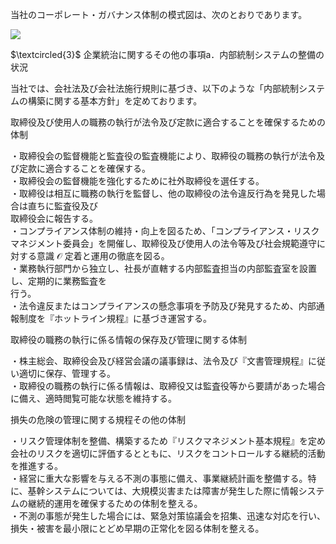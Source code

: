 当社のコーポレート・ガバナンス体制の模式図は、次のとおりであります。

![](images/50978f73b2d3a5c5cd70cc474fa04946426fea6cf2d226934949781cdaa20718.jpg)

$\textcircled{3}$ 企業統治に関するその他の事項a．内部統制システムの整備の状況

当社では、会社法及び会社法施行規則に基づき、以下のような「内部統制システムの構築に関する基本方針」を定めております。

取締役及び使用人の職務の執行が法令及び定款に適合することを確保するための体制

・取締役会の監督機能と監査役の監査機能により、取締役の職務の執行が法令及び定款に適合することを確保する。  
・取締役会の監督機能を強化するために社外取締役を選任する。  
・取締役は相互に職務の執行を監督し、他の取締役の法令違反行為を発見した場合は直ちに監査役及び  
取締役会に報告する。  
・コンプライアンス体制の維持・向上を図るため、「コンプライアンス・リスクマネジメント委員会」を開催し、取締役及び使用人の法令等及び社会規範遵守に対する意識 $\mathcal { O }$ 定着と運用の徹底を図る。  
・業務執行部門から独立し、社長が直轄する内部監査担当の内部監査室を設置し、定期的に業務監査を  
行う。  
・法令違反またはコンプライアンスの懸念事項を予防及び発見するため、内部通報制度を『ホットライン規程』に基づき運営する。

取締役の職務の執行に係る情報の保存及び管理に関する体制

・株主総会、取締役会及び経営会議の議事録は、法令及び『文書管理規程』に従い適切に保存、管理する。  
・取締役の職務の執行に係る情報は、取締役又は監査役等から要請があった場合に備え、適時閲覧可能な状態を維持する。

損失の危険の管理に関する規程その他の体制

・リスク管理体制を整備、構築するため『リスクマネジメント基本規程』を定め会社のリスクを適切に評価するとともに、リスクをコントロールする継続的活動を推進する。  
・経営に重大な影響を与える不測の事態に備え、事業継続計画を整備する。特に、基幹システムについては、大規模災害または障害が発生した際に情報システムの継続的運用を確保するための体制を整える。  
・不測の事態が発生した場合には、緊急対策協議会を招集、迅速な対応を行い、損失・被害を最小限にとどめ早期の正常化を図る体制を整える。
